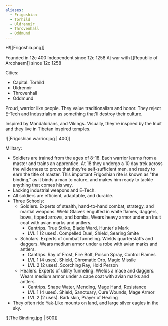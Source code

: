 ```yaml
---
aliases:
  - Frigoshian
  - Torhild
  - Uldrennir
  - Throvenhall
  - Oddmund
---
```

H![[Frigoshia.png]]

Founded in 12c 400
Independent since 12c 1258
At war with [[Republic of Arcohaem]] since 12c 1258

Cities:
- Capital: Torhild 
- Uldrennir
- Throvenhall
- Oddmund

Proud, warrior like people. They value traditionalism and honor. They reject E-Tech and Industrialism as something that'll destroy their culture. 

Inspired by Mandalorians, and Vikings. 
Visually, they're inspired by the Inuit and they live in Tibetan inspired temples.

![[Frigoshian warrior.jpg | 400]]

Military:
- Soldiers are trained from the ages of 8-18. Each warrior learns from a master and trains an apprentice. At 18 they undergo a 10 day trek across the wilderness to prove that they're self-sufficient men, and ready to earn the title of master. This important Frigoshian rite is known as "the binding," as it binds a man to nature, and makes him ready to tackle anything that comes his way.
- Lacking industrial weapons and E-Tech.
- All soldiers are efficient, adaptable, and durable. 
- Three Schools:
	- Soldiers. Experts of stealth, hand-to-hand combat, strategy, and martial weapons. Wield Glaives engulfed in white flames, daggers, bows, tipped arrows, and bombs. Wears heavy armor under an Inuit coat with avian marks and antlers.
		- Cantrips. True Strike, Blade Ward, Hunter's Mark
		- LVL 1 (2 uses). Compelled Duel, Shield, Searing Smite
	- Scholars. Experts of combat funneling. Wields quarterstaffs and daggers. Wears medium armor under a robe  with avian marks and antlers.
		- Cantrips. Ray of Frost, Fire Bolt, Poison Spray, Control Flames
		- LVL 1 (4 uses). Shield, Chromatic Orb, Magic Missile
		- LVL 2 (2 uses). Scorching Ray, Hold Person
	- Healers. Experts of utility funneling. Wields a mace and daggers. Wears medium armor under a cape coat with avian marks and antlers.
		- Cantrips. Shape Water, Mending, Mage Hand, Resistance
		- LVL 1 (4 uses). Shield, Sanctuary, Cure Wounds, Mage Armor
		- LVL 2 (2 uses). Bark skin, Prayer of Healing 
- They often ride Yak-Like mounts on land, and large silver eagles in the sky.

![[The Binding.jpg | 500]]

